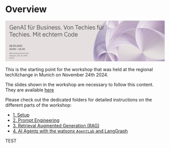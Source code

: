 # Overview

![image](image.png)


This is the starting point for the workshop that was held at the regional techXchange in Munich on November 24th 2024. 

The slides shown in the workshop are necessary to follow this content. They are available [here](https://livesend.ibm.com/i/1BnhBz___86riEpfyBKWOJ9Vy2XvqRvE0p7B28aMcyaRqWgKwKd___PLUSSIGNf___wDsuPLUSSIGN8DgDWmYxL11TGc899cwiZuUSCSSQtIQtKHYHya9XgfkhSQMQIEQUALSIGN) 


Please check out the dedicated folders for detailed instructions on the different parts of the workshop:

* [1. Setup](/workshops/regional_techXchange_2025_03/00_setup)
* [2. Prompt Engineering](/workshops/regional_techXchange_2025_03/01_phase1_prompt_engineering)
* [3. Retrieval Augmented Generation (RAG)](/workshops/regional_techXchange_2025_03/01_phase1_prompt_engineering)
* [4. AI Agents with the watsonx `AgentLab` and LangGraph](/workshops/regional_techXchange_2025_03/03_phase3_agents)

TEST
